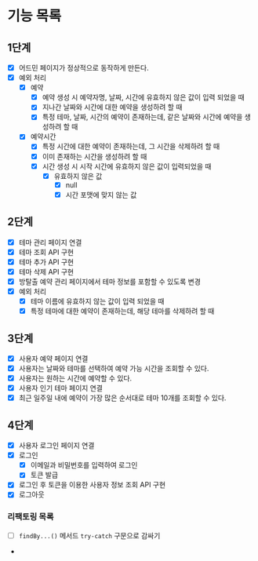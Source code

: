# 기능 목록

## 1단계

- [x] 어드민 페이지가 정상적으로 동작하게 만든다.
- [x] 예외 처리
  - [x] 예약
    - [x] 예약 생성 시 예약자명, 날짜, 시간에 유효하지 않은 값이 입력 되었을 때
    - [x] 지나간 날짜와 시간에 대한 예약을 생성하려 할 때
    - [x] 특정 테마, 날짜, 시간의 예약이 존재하는데, 같은 날짜와 시간에 예약을 생성하려 할 때

  - [x] 예약시간
    - [x] 특정 시간에 대한 예약이 존재하는데, 그 시간을 삭제하려 할 때
    - [x] 이미 존재하는 시간을 생성하려 할 때
    - [x] 시간 생성 시 시작 시간에 유효하지 않은 값이 입력되었을 때
      - [x] 유효하지 않은 값
        - [x] null
        - [x] 시간 포맷에 맞지 않는 값

## 2단계

- [x] 테마 관리 페이지 연결
- [x] 테마 조회 API 구현
- [x] 테마 추가 API 구현
- [x] 테마 삭제 API 구현
- [x] 방탈출 예약 관리 페이지에서 테마 정보를 포함할 수 있도록 변경
- [x] 예외 처리
  - [x] 테마 이름에 유효하지 않는 값이 입력 되었을 때
  - [x] 특정 테마에 대한 예약이 존재하는데, 해당 테마를 삭제하려 할 때

## 3단계

- [x] 사용자 예약 페이지 연결
- [x] 사용자는 날짜와 테마를 선택하여 예약 가능 시간을 조회할 수 있다.
- [x] 사용자는 원하는 시간에 예약할 수 있다.
- [x] 사용자 인기 테마 페이지 연결
- [x] 최근 일주일 내에 예약이 가장 많은 순서대로 테마 10개를 조회할 수 있다.

## 4단계

- [x] 사용자 로그인 페이지 연결
- [x] 로그인
  - [x] 이메일과 비밀번호를 입력하여 로그인
  - [x] 토큰 발급
- [x] 로그인 후 토큰을 이용한 사용자 정보 조회 API 구현
- [x] 로그아웃

### 리팩토링 목록

- [ ] `findBy...()` 메서드 `try-catch` 구문으로 감싸기
- 
